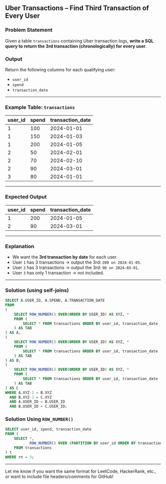 ##  Uber Transactions – Find Third Transaction of Every User

###  Problem Statement

Given a table `transactions` containing Uber transaction logs, **write a SQL query to return the 3rd transaction (chronologically) for every user**.

### Output

Return the following columns for each qualifying user:

* `user_id`
* `spend`
* `transaction_date`

---

### Example Table: `transactions`

| user\_id | spend | transaction\_date |
| -------- | ----- | ----------------- |
| 1        | 100   | 2024-01-01        |
| 1        | 150   | 2024-01-03        |
| 1        | 200   | 2024-01-05        |
| 2        | 50    | 2024-02-01        |
| 2        | 70    | 2024-02-10        |
| 2        | 90    | 2024-03-01        |
| 3        | 80    | 2024-01-01        |

---

### Expected Output

| user\_id | spend | transaction\_date |
| -------- | ----- | ----------------- |
| 1        | 200   | 2024-01-05        |
| 2        | 90    | 2024-03-01        |

---

###  Explanation

* We want the **3rd transaction by date** for each user.
* User `1` has 3 transactions → output the 3rd: `200 on 2024-01-05`.
* User `2` has 3 transactions → output the 3rd: `90 on 2024-03-01`.
* User `3` has only 1 transaction → not included.

---

### Solution (using self-joins)

```sql
SELECT A.USER_ID, A.SPEND, A.TRANSACTION_DATE 
FROM 
(
    SELECT ROW_NUMBER() OVER(ORDER BY USER_ID) AS XYZ, *
    FROM (
        SELECT * FROM transactions ORDER BY user_id, transaction_date
    ) AS TAB
) AS A, 
(
    SELECT ROW_NUMBER() OVER(ORDER BY USER_ID) AS XYZ, *
    FROM (
        SELECT * FROM transactions ORDER BY user_id, transaction_date
    ) AS TAB
) AS B, 
(
    SELECT ROW_NUMBER() OVER(ORDER BY USER_ID) AS XYZ, *
    FROM (
        SELECT * FROM transactions ORDER BY user_id, transaction_date
    ) AS TAB
) AS C 
WHERE A.XYZ-1 = B.XYZ 
  AND B.XYZ-1 = C.XYZ 
  AND A.USER_ID = B.USER_ID 
  AND B.USER_ID = C.USER_ID;
```

### Solution Using `ROW_NUMBER()`

```sql
SELECT user_id, spend, transaction_date
FROM (
    SELECT *,
           ROW_NUMBER() OVER (PARTITION BY user_id ORDER BY transaction_date) AS rn
    FROM transactions
) t
WHERE rn = 3;
```



---

Let me know if you want the same format for LeetCode, HackerRank, etc., or want to include file headers/comments for GitHub!



